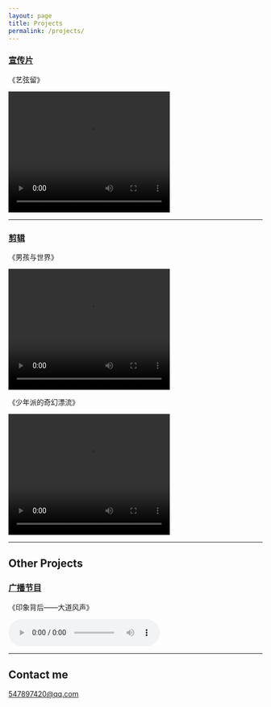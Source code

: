 ```yaml
---
layout: page
title: Projects
permalink: /projects/
---
```


### [宣传片](https://github.com/tux4kids/tuxmania) 
《艺弦留》

<video src="http://119.29.15.161/inherit.mp4 " width="320" height="240" controls="controls">Your browser does not support the video tag.</video>


---

### [剪辑](https://github.com/AkshayAgarwal007/Moodly)
《男孩与世界》

<video src="http://pomelodouble-1252843818.costj.myqcloud.com/boy.mp4" width="320" height="240" controls="controls">Your browser does not support the video tag.</video>

《少年派的奇幻漂流》

<video src="http://pomelodouble-1252843818.costj.myqcloud.com/pie.mp4 
" width="320" height="240" controls="controls">Your browser does not support the video tag.</video>


---

## Other Projects

### [广播节目](https://github.com/tux4kids/tuxmania) 
《印象背后——大道风声》

<audio src="http://119.29.15.161/impression.mp3" controls="controls">
Your browser does not support the audio tag.</audio>

---

## Contact me

[547897420@qq.com](mailto:547897420@qq.com)
